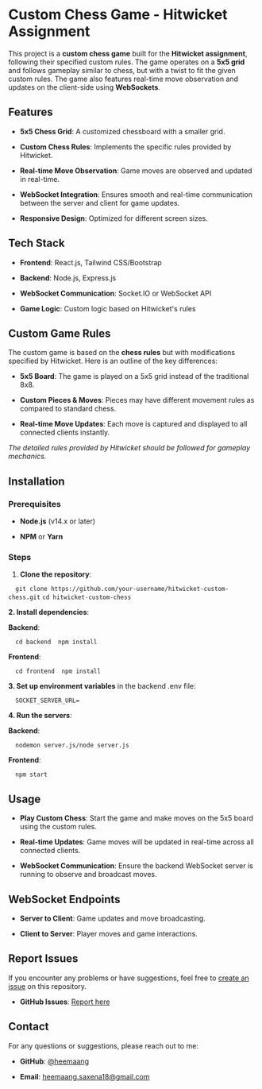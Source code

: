 **Custom Chess Game - Hitwicket Assignment**
============================================

This project is a **custom chess game** built for the **Hitwicket assignment**, following their specified custom rules. The game operates on a **5x5 grid** and follows gameplay similar to chess, but with a twist to fit the given custom rules. The game also features real-time move observation and updates on the client-side using **WebSockets**.

**Features**
------------

*   **5x5 Chess Grid**: A customized chessboard with a smaller grid.
    
*   **Custom Chess Rules**: Implements the specific rules provided by Hitwicket.
    
*   **Real-time Move Observation**: Game moves are observed and updated in real-time.
    
*   **WebSocket Integration**: Ensures smooth and real-time communication between the server and client for game updates.
    
*   **Responsive Design**: Optimized for different screen sizes.
    

**Tech Stack**
--------------

*   **Frontend**: React.js, Tailwind CSS/Bootstrap
    
*   **Backend**: Node.js, Express.js
    
*   **WebSocket Communication**: Socket.IO or WebSocket API
    
*   **Game Logic**: Custom logic based on Hitwicket's rules
    

**Custom Game Rules**
---------------------

The custom game is based on the **chess rules** but with modifications specified by Hitwicket. Here is an outline of the key differences:

*   **5x5 Board**: The game is played on a 5x5 grid instead of the traditional 8x8.
    
*   **Custom Pieces & Moves**: Pieces may have different movement rules as compared to standard chess.
    
*   **Real-time Move Updates**: Each move is captured and displayed to all connected clients instantly.
    

_The detailed rules provided by Hitwicket should be followed for gameplay mechanics._

**Installation**
----------------

### **Prerequisites**

*   **Node.js** (v14.x or later)
    
*   **NPM** or **Yarn**
    

### **Steps**

1.  **Clone the repository**:
    

`   git clone https://github.com/your-username/hitwicket-custom-chess.git `
 ` cd hitwicket-custom-chess   `

**2\. Install dependencies**:

**Backend**:

`   cd backend  npm install   `

**Frontend**:

`   cd frontend  npm install   `

**3\. Set up environment variables** in the backend .env file:

`   SOCKET_SERVER_URL=   `

**4\. Run the servers**:

**Backend**:

`   nodemon server.js/node server.js   `

**Frontend**:

`   npm start   `

**Usage**
---------

*   **Play Custom Chess**: Start the game and make moves on the 5x5 board using the custom rules.
    
*   **Real-time Updates**: Game moves will be updated in real-time across all connected clients.
    
*   **WebSocket Communication**: Ensure the backend WebSocket server is running to observe and broadcast moves.
    

**WebSocket Endpoints**
-----------------------

*   **Server to Client**: Game updates and move broadcasting.
    
*   **Client to Server**: Player moves and game interactions.
    

**Report Issues**
-----------------

If you encounter any problems or have suggestions, feel free to [create an issue](https://github.com/heemaang/Hit-wickett.git) on this repository.

*   **GitHub Issues**: [Report here](https://github.com/heemaang/Hit-wickett.git)
    

**Contact**
-----------

For any questions or suggestions, please reach out to me:

*   **GitHub**: [@heemaang](https://github.com/heemaang)
    
*   **Email**: heemaang.saxena18@gmail.com
